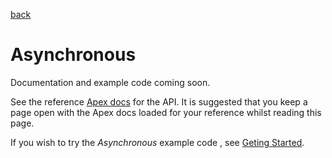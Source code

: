 [back](../../README.md)
# Asynchronous
Documentation and example code coming soon.

See the reference [Apex docs](SfApexDocs/asynchronousv1.html) for the API. It is suggested that you keep a page open
with the Apex docs loaded for your reference whilst reading this page.

If you wish to try the _Asynchronous_ example code , see [Geting Started](../../GETTINGSTARTED.md).
